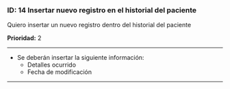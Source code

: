 ### **ID:** 14 **Insertar nuevo registro en el historial del paciente**

Quiero insertar un nuevo registro dentro del historial del paciente

**Prioridad:** 2

---

* Se deberán insertar la siguiente información:
  * Detalles ocurrido
  * Fecha de modificación

---
